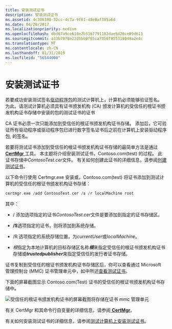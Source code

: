 ```yaml
---
title: 安装测试证书
description: 安装测试证书
ms.assetid: 4c306390-32cc-4c7a-9f61-48e8af385a6d
ms.date: 04/20/2017
ms.localizationpriority: medium
ms.openlocfilehash: dbd67a9ce610e2b3167791182dae5d20ce09d613
ms.sourcegitcommit: a33b7978e22d5bb9f65ca7056f955319049a2e4c
ms.translationtype: MT
ms.contentlocale: zh-CN
ms.lasthandoff: 01/31/2019
ms.locfileid: "56544008"
---
```

# <a name="installing-test-certificates"></a>安装测试证书


若要成功安装测试签名[驱动程序包](driver-packages.md)的测试计算机上，计算机必须能够验证签名。 为此，请测试计算机必须具有证书颁发机构 (CA) 颁发计算机的受信任的根证书颁发机构证书存储中安装的包的测试证书的证书

CA 证书必须一次只能添加到受信任的根证书颁发机构证书存储。 添加后，它可验证所有驱动程序或驱动程序包已进行数字签名证书后之前在计算机上安装驱动程序包, 的签名。

若要将测试证书添加到受信任的根证书颁发机构证书存储的最简单方法是通过[ **CertMgr** ](https://msdn.microsoft.com/library/windows/hardware/ff543411)工具。 本主题将介绍安装测试证书，Contoso.com(test) 的过程。 此证书存储中*ContosoTest.cer*文件。 有关如何创建此证书的详细信息，请参阅[创建测试证书](creating-test-certificates.md)。

以下命令行使用 Certmgr.exe 安装或，Contoso.com(test) 将证书添加到测试计算机的受信任的根证书颁发机构证书存储：

```cpp
certmgr.exe /add ContosoTest.cer /s /r localMachine root
```

其中：

-   / 添加选项指定的证书*ContosoTest.cer*文件是要添加到指定的证书存储区。

-   **/S**选项指定的证书，则将添加到系统存储。

-   /R 选项指定的系统存储位置，为*currentUser*或*localMachine*。

-   *根*指定为本地计算机的目标存储区名称***根***来指定受信任的根证书颁发机构证书存储或***trustedpublisher***来指定受信任的发行者证书存储。

证书复制到受信任的根证书颁发机构证书存储区后，你可以查看通过 Microsoft 管理控制台 (MMC) 证书管理单元中，如中所述[查看测试证书](viewing-test-certificates.md)。

下面的屏幕截图显示 Contoso.com(Test) 证书的受信任的根证书颁发机构证书存储中。

![受信任的根证书颁发机构证书的屏幕截图将存储在证书 mmc 管理单元](images/certstore2.png)

有关 CertMgr 和其命令行自变量的详细信息，请参阅[ **CertMgr**](https://msdn.microsoft.com/library/windows/hardware/ff543411)。

有关如何安装测试证书的详细信息，请参阅[测试计算机上安装测试证书](installing-a-test-certificate-on-a-test-computer.md)。

 

 





